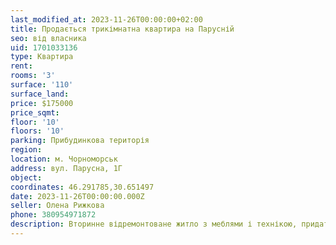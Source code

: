 ```yaml
---
last_modified_at: 2023-11-26T00:00:00+02:00
title: Продається трикімнатна квартира на Парусній
seo: від власника
uid: 1701033136
type: Квартира
rent:
rooms: '3'
surface: '110'
surface_land:
price: $175000
price_sqmt:
floor: '10'
floors: '10'
parking: Прибудинкова територія
region:
location: м. Чорноморськ
address: вул. Парусна, 1Г
object:
coordinates: 46.291785,30.651497
date: 2023-11-26T00:00:00.000Z
seller: Олена Рижкова
phone: 380954971872
description: Вторинне відремонтоване житло з меблями і технікою, придатне для проживання
---
```

